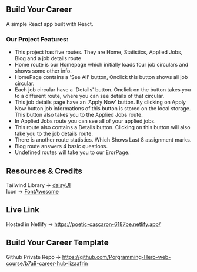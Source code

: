## Build Your Career
A simple React app built with React.
<br/>

### **Our Project Features:**
* This project has five routes. They are Home, Statistics, Applied Jobs, Blog and a job details route
* Home route is our Homepage which initially loads four job circulars and shows some other info.
* HomePage contains a 'See All' button, Onclick this button shows all job circular.
* Each job circular have a 'Details' button. Onclick on the button takes you to a different route, where you can see details of that circular.
* This job details page have an 'Apply Now' button. By clicking on Apply Now button job informations of this button is stored on the local storage. This button also takes you to the Applied Jobs route. 
* In Applied Jobs route you can see all of your applied jobs.
* This route also contains a Details button. Clicking on this button will also take you to the job details route.
* There is another route statistics. Which Shows Last 8 assignment marks.
* Blog route answers 4 basic questions.
* Undefined routes will take you to our ErorPage.

## Resources & Credits

Tailwind Library -> [daisyUI](https://daisyui.com/)
<br/>
Icon -> [FontAwesome](https://fontawesome.com/)

## Live Link
Hosted in Netlify -> https://poetic-cascaron-6187be.netlify.app/


## Build Your Career Template
Github Private Repo -> https://github.com/Porgramming-Hero-web-course/b7a9-career-hub-lizaafrin
